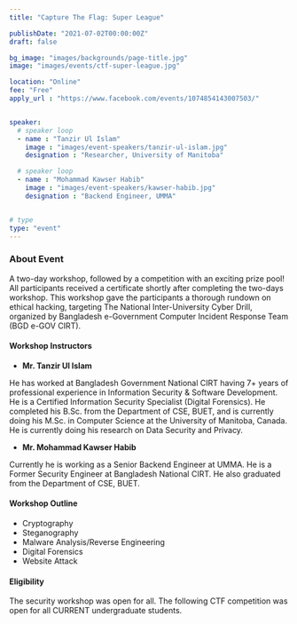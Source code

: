```yaml
---
title: "Capture The Flag: Super League"

publishDate: "2021-07-02T00:00:00Z"
draft: false

bg_image: "images/backgrounds/page-title.jpg"
image: "images/events/ctf-super-league.jpg"

location: "Online"
fee: "Free"
apply_url : "https://www.facebook.com/events/1074854143007503/"


speaker:
  # speaker loop
  - name : "Tanzir Ul Islam"
    image : "images/event-speakers/tanzir-ul-islam.jpg"
    designation : "Researcher, University of Manitoba"

  # speaker loop
  - name : "Mohammad Kawser Habib"
    image : "images/event-speakers/kawser-habib.jpg"
    designation : "Backend Engineer, UMMA"


# type
type: "event"
---
```


### About Event

A two-day workshop, followed by a competition with an exciting prize pool! All participants received a certificate shortly after completing the two-days workshop. This workshop gave the participants  a thorough rundown on ethical hacking, targeting The National Inter-University Cyber Drill, organized by Bangladesh e-Government Computer Incident Response Team (BGD e-GOV CIRT).

#### Workshop Instructors

- **Mr. Tanzir Ul Islam**

He has worked at Bangladesh Government National CIRT having 7+ years of professional experience in Information Security & Software Development. He is a Certified Information Security Specialist (Digital Forensics). He completed his B.Sc. from the Department of CSE, BUET, and is currently doing his M.Sc. in Computer Science at the University of Manitoba, Canada. He is currently doing his research on Data Security and Privacy.

- **Mr. Mohammad Kawser Habib**

Currently he is working as a Senior Backend Engineer at UMMA. He is a Former Security Engineer at Bangladesh National CIRT. He also graduated from the Department of CSE, BUET.

#### Workshop Outline

- Cryptography
- Steganography
- Malware Analysis/Reverse Engineering
- Digital Forensics
- Website Attack

#### Eligibility

The security workshop was open for all. The following CTF competition was open for all CURRENT undergraduate students.
